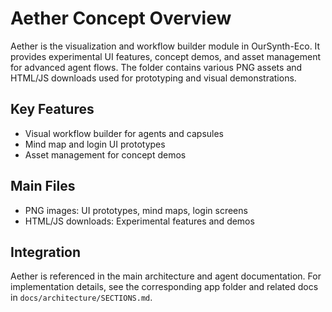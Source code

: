 # Aether Concept Overview

Aether is the visualization and workflow builder module in OurSynth-Eco. It provides experimental UI features, concept demos, and asset management for advanced agent flows. The folder contains various PNG assets and HTML/JS downloads used for prototyping and visual demonstrations.

## Key Features
- Visual workflow builder for agents and capsules
- Mind map and login UI prototypes
- Asset management for concept demos

## Main Files
- PNG images: UI prototypes, mind maps, login screens
- HTML/JS downloads: Experimental features and demos

## Integration
Aether is referenced in the main architecture and agent documentation. For implementation details, see the corresponding app folder and related docs in `docs/architecture/SECTIONS.md`.
